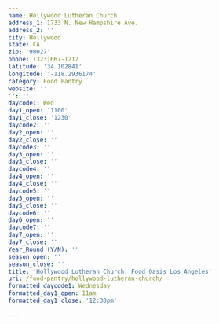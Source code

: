 ```yaml
---
name: Hollywood Lutheran Church
address_1: 1733 N. New Hampshire Ave.
address_2: ''
city: Hollywood
state: CA
zip: '90027'
phone: (323)667-1212
latitude: '34.102841'
longitude: '-118.2936174'
category: Food Pantry
website: ''
'': ''
daycode1: Wed
day1_open: '1100'
day1_close: '1230'
daycode2: ''
day2_open: ''
day2_close: ''
daycode3: ''
day3_open: ''
day3_close: ''
daycode4: ''
day4_open: ''
day4_close: ''
daycode5: ''
day5_open: ''
day5_close: ''
daycode6: ''
day6_open: ''
daycode7: ''
day7_open: ''
day7_close: ''
Year_Round (Y/N): ''
season_open: ''
season_close: ''
title: 'Hollywood Lutheran Church, Food Oasis Los Angeles'
uri: /food-pantry/hollywood-lutheran-church/
formatted_daycode1: Wednesday
formatted_day1_open: 11am
formatted_day1_close: '12:30pm'

---
```

